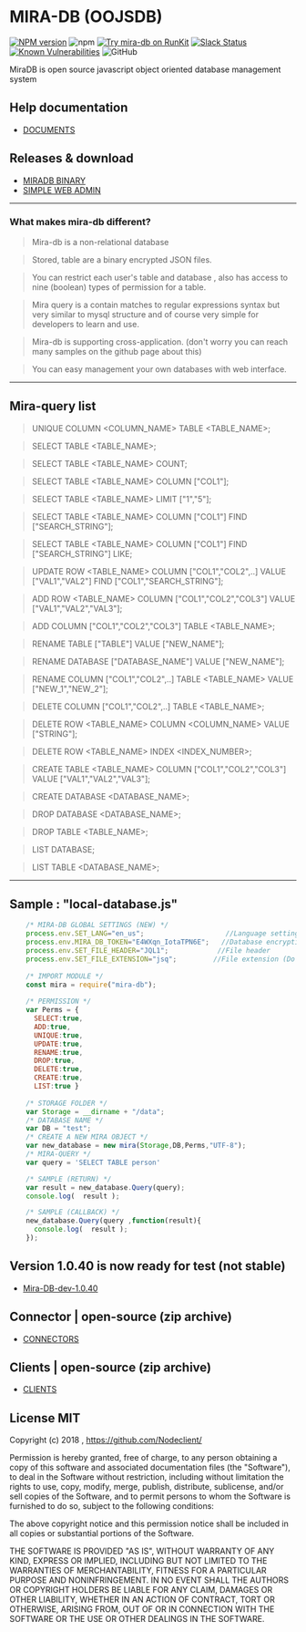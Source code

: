 # MIRA-DB (OOJSDB)

[![NPM version][npm-image]][npm-url]
![npm](https://img.shields.io/npm/dt/mira-db)
[![Try mira-db on RunKit](https://badge.runkitcdn.com/mira-db.svg)](https://npm.runkit.com/mira-db)
[![Slack Status](https://img.shields.io/badge/slack-Nodeclient-blue.svg?longCache=true&style=flat)](https://join.slack.com/t/nodeclient/shared_invite/enQtNDg5NzE0MjQyNTMyLTE3ZTdkMDQ0ODEzZThmNDQ3NjhhZGMwZWQ4MDI0YTI2MDEwOTQ3YjVjZmUyY2FmZTlhN2IwMDYwNmI4YjhjNzk)
[![Known Vulnerabilities](https://snyk.io/test/npm/mira-db/badge.svg)](https://snyk.io/test/npm/mira-db)
![GitHub](https://img.shields.io/github/license/mashape/apistatus.svg)

MiraDB is open source javascript object oriented database management system 

## Help documentation
* [DOCUMENTS][df9]

## Releases & download
* [MIRADB BINARY][df15]
* [SIMPLE WEB ADMIN][df14] 


----
### What makes mira-db different?
 > Mira-db is a non-relational database
 
 > Stored, table are a binary encrypted JSON files.
 
 > You can restrict each user's table and database , also has access to nine (boolean) types of permission for a table.
 
 > Mira query is a contain matches to regular expressions syntax but very similar to mysql structure and of course very simple for developers to learn and use.

 > Mira-db is supporting cross-application. (don't worry you can reach many samples on the github page about this)
 
 > You can easy management your own databases with web interface.
 
----

## Mira-query list

 > UNIQUE COLUMN <COLUMN_NAME> TABLE <TABLE_NAME>;
 
 > SELECT TABLE <TABLE_NAME>; 
 
 > SELECT TABLE <TABLE_NAME> COUNT; 
 
 > SELECT TABLE <TABLE_NAME> COLUMN ["COL1"];
 
 > SELECT TABLE <TABLE_NAME> LIMIT ["1","5"];
 
 > SELECT TABLE <TABLE_NAME> COLUMN ["COL1"] FIND ["SEARCH_STRING"];
 
 > SELECT TABLE <TABLE_NAME> COLUMN ["COL1"] FIND ["SEARCH_STRING"] LIKE; 
 
 > UPDATE ROW <TABLE_NAME> COLUMN ["COL1","COL2",..] VALUE ["VAL1","VAL2"] FIND ["COL1","SEARCH_STRING"];
 
 > ADD ROW <TABLE_NAME> COLUMN ["COL1","COL2","COL3"] VALUE ["VAL1","VAL2","VAL3"]; 
 
 > ADD COLUMN ["COL1","COL2","COL3"] TABLE <TABLE_NAME>; 
 
 > RENAME TABLE ["TABLE"] VALUE ["NEW_NAME"]; 
 
 > RENAME DATABASE ["DATABASE_NAME"] VALUE ["NEW_NAME"]; 
 
 > RENAME COLUMN ["COL1","COL2",..] TABLE <TABLE_NAME> VALUE ["NEW_1","NEW_2"]; 
 
 > DELETE COLUMN ["COL1","COL2",..] TABLE <TABLE_NAME>; 
 
 > DELETE ROW <TABLE_NAME> COLUMN <COLUMN_NAME> VALUE ["STRING"];
 
 > DELETE ROW <TABLE_NAME> INDEX <INDEX_NUMBER>;
 
 > CREATE TABLE <TABLE_NAME> COLUMN ["COL1","COL2","COL3"] VALUE ["VAL1","VAL2","VAL3"];
 
 > CREATE DATABASE <DATABASE_NAME>;
 
 > DROP DATABASE <DATABASE_NAME>;
 
 > DROP TABLE <TABLE_NAME>;
 
 > LIST DATABASE;
 
 > LIST TABLE <DATABASE_NAME>;
 
------

## Sample : "local-database.js"

```js
    /* MIRA-DB GLOBAL SETTINGS (NEW) */
    process.env.SET_LANG="en_us";                    //Language setting
    process.env.MIRA_DB_TOKEN="E4WXqn_IotaTPN6E";   //Database encryption token
    process.env.SET_FILE_HEADER="JQL1";            //File header
    process.env.SET_FILE_EXTENSION="jsq";         //File extension (Do not use the dot)
    
    /* IMPORT MODULE */
    const mira = require("mira-db");
    
    /* PERMISSION */
    var Perms = { 
      SELECT:true,
      ADD:true,
      UNIQUE:true,
      UPDATE:true,
      RENAME:true,
      DROP:true,
      DELETE:true,
      CREATE:true,
      LIST:true }
      
    /* STORAGE FOLDER */
    var Storage = __dirname + "/data";
    /* DATABASE NAME */
    var DB = "test";
    /* CREATE A NEW MIRA OBJECT */
    var new_database = new mira(Storage,DB,Perms,"UTF-8");
    /* MIRA-QUERY */
    var query = 'SELECT TABLE person'
```

```js   
    /* SAMPLE (RETURN) */
    var result = new_database.Query(query);  
    console.log(  result );
```
```js     
    /* SAMPLE (CALLBACK) */
    new_database.Query(query ,function(result){
      console.log(  result );
    });           
```

## Version 1.0.40 is now ready for test (not stable)
* [Mira-DB-dev-1.0.40][df200]

## Connector | open-source (zip archive)
* [CONNECTORS][df1]

## Clients | open-source (zip archive)
* [CLIENTS][df2]


## License MIT

Copyright (c) 2018 , https://github.com/Nodeclient/

Permission is hereby granted, free of charge, to any person obtaining
a copy of this software and associated documentation files (the
"Software"), to deal in the Software without restriction, including
without limitation the rights to use, copy, modify, merge, publish,
distribute, sublicense, and/or sell copies of the Software, and to
permit persons to whom the Software is furnished to do so, subject to
the following conditions:

The above copyright notice and this permission notice shall be
included in all copies or substantial portions of the Software.

THE SOFTWARE IS PROVIDED "AS IS", WITHOUT WARRANTY OF ANY KIND,
EXPRESS OR IMPLIED, INCLUDING BUT NOT LIMITED TO THE WARRANTIES OF
MERCHANTABILITY, FITNESS FOR A PARTICULAR PURPOSE AND
NONINFRINGEMENT. IN NO EVENT SHALL THE AUTHORS OR COPYRIGHT HOLDERS BE
LIABLE FOR ANY CLAIM, DAMAGES OR OTHER LIABILITY, WHETHER IN AN ACTION
OF CONTRACT, TORT OR OTHERWISE, ARISING FROM, OUT OF OR IN CONNECTION
WITH THE SOFTWARE OR THE USE OR OTHER DEALINGS IN THE SOFTWARE.

   [df142]: <https://github.com/Nodeclient/Mira-DB/blob/master/language/readme.md>
   [df141]: <https://github.com/Nodeclient/Mira-DB/blob/master/language/sample.json>
   [df200]: <https://github.com/Nodeclient/Mira-DB/tree/master/sources/mira-dev-1.0.40>
   [df2]: <https://git.io/fpQur>
   [df1]: <https://git.io/fpQua>
   [df15]: <https://git.io/fpabN>
   [df14]: <https://nodeclient.github.io/helpdocs/#simple-admin-section>
   [df9]: <https://nodeclient.github.io/helpdocs/>

   [npm-image]: https://img.shields.io/npm/v/mira-db.svg?style=flat
   [npm-url]: https://npmjs.org/package/mira-db
   [downloads-image]: https://img.shields.io/npm/dm/mira-db.svg?style=flat
   [downloads-url]: https://npmjs.org/package/mira-db
